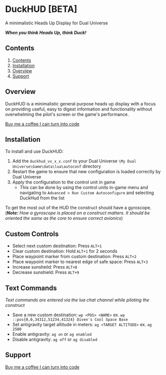 # DuckHUD [**BETA**]

A minimalistic Heads Up Display for Dual Universe

***When you think Heads Up, think Duck!***

## Contents

1. [Contents](#contents)
1. [Installation](#installation)
1. [Overview](#overview)
1. [Support](#support)

## Overview

DuckHUD is a minimalistic general purpose heads up display with a focus on providing useful, easy to digest information and functionality without overwhelming the pilot's screen or the game's performance.

[Buy me a coffee I can turn into code](buymeacoffee.com/DapperDucky)

## Installation

To install and use DuckHUD:

1. Add the ```duckhud_vx_x_x.conf``` to your Dual Universe ```\My Dual Universe\Game\data\lua\autoconf``` directory
1. Restart the game to ensure that new configuration is loaded correctly by Dual Universe
1. Apply the configuration to the control unit in game
   + This can be done by using the control units in-game menu and navigating to ```Advanced > Run Custom Autoconfigure``` and selecting DuckHud from the list

To get the most out of the HUD the construct should have a gyroscope. (***Note:** How a gyroscope is placed on a construct matters. It should be oriented the same as the core to ensure correct avionics*)

## Custom Controls

+ Select next custom destination: Press ```ALT+1```
+ Clear custom destination: Hold ```ALT+1``` for 2 seconds
+ Place waypoint marker from custom destination: Press ```ALT+2```
+ Place waypoint marker to nearest edge of safe space: Press ```ALT+3```
+ Increase sunsheild: Press ```ALT+8```
+ Decrease sunshield: Press ```ALT+9```

## Text Commands

*Text commands are entered via the lua chat channel while piloting the construct*

+ Save a new custom destination: ```wp <POS> <NAME>``` ex. ```wp ::pos{0,0,34312,51234,41324} Diven's Cool Space Base```
+ Set antigravity target altitude in meters: ```ag <TARGET ALTITUDE>``` ex. ```ag 2500```
+ Enable antigravity: ```ag on``` or ```ag enabled```
+ Disable antigravity: ```ag off``` or ```ag disabled```

## Support

[Buy me a coffee I can turn into code](buymeacoffee.com/DapperDucky)
